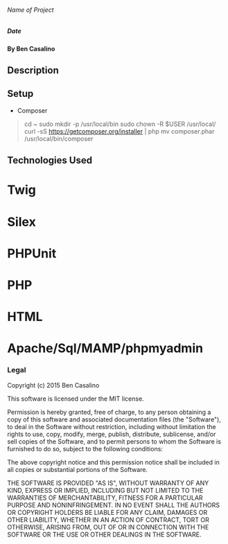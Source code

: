 ###### Name of Project

##### Date

#### By Ben Casalino

## Description

## Setup
+ Composer

> cd ~
> sudo mkdir -p /usr/local/bin
> sudo chown -R $USER /usr/local/
> curl -sS https://getcomposer.org/installer | php
> mv composer.phar /usr/local/bin/composer
## Technologies Used

# Twig
# Silex
# PHPUnit
# PHP
# HTML
# Apache/Sql/MAMP/phpmyadmin

### Legal

Copyright (c) 2015 Ben Casalino

This software is licensed under the MIT license.

Permission is hereby granted, free of charge, to any person obtaining a copy
of this software and associated documentation files (the "Software"), to deal
in the Software without restriction, including without limitation the rights
to use, copy, modify, merge, publish, distribute, sublicense, and/or sell
copies of the Software, and to permit persons to whom the Software is
furnished to do so, subject to the following conditions:

The above copyright notice and this permission notice shall be included in
all copies or substantial portions of the Software.

THE SOFTWARE IS PROVIDED "AS IS", WITHOUT WARRANTY OF ANY KIND, EXPRESS OR
IMPLIED, INCLUDING BUT NOT LIMITED TO THE WARRANTIES OF MERCHANTABILITY,
FITNESS FOR A PARTICULAR PURPOSE AND NONINFRINGEMENT. IN NO EVENT SHALL THE
AUTHORS OR COPYRIGHT HOLDERS BE LIABLE FOR ANY CLAIM, DAMAGES OR OTHER
LIABILITY, WHETHER IN AN ACTION OF CONTRACT, TORT OR OTHERWISE, ARISING FROM,
OUT OF OR IN CONNECTION WITH THE SOFTWARE OR THE USE OR OTHER DEALINGS IN
THE SOFTWARE.
